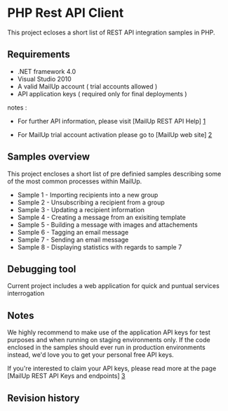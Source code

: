 PHP Rest API Client 
================
This project ecloses a short list of REST API integration samples in PHP.

Requirements
------------------------
* .NET framework 4.0
* Visual Studio 2010
* A valid MailUp account ( trial accounts allowed )
* API application keys ( required only for final deployments )

notes : 
* For further API information, please visit [MailUp REST API Help] [1] 
* For MailUp trial account activation please go to [MailUp web site] [2] 

  [1]: http://help.mailup.com/display/mailupapi/REST+API        "MailUp REST API Help"
  [2]: http://www.mailup.com/p/pc/mailup-free-trial-d44.htm        "MailUp web site"
  
Samples overview 
------------------------
This project encloses a short list of pre definied samples describing some of the most common processes within MailUp.

* Sample 1   - Importing recipients into a new group
* Sample 2   - Unsubscribing a recipient from a group
* Sample 3   - Updating a recipient information
* Sample 4   - Creating a message from an exisiting template
* Sample 5   - Building a message with images and attachements
* Sample 6   - Tagging an email message
* Sample 7   - Sending an email message
* Sample 8   - Displaying statistics with regards to sample 7

Debugging tool 
------------------------
Current project includes a web application for quick and puntual services interrogation 

Notes
------------------------
We highly recommend to make use of the application API keys for test purposes and when running on staging environments only.
If the code enclosed in the samples should ever run in production environments instead, we'd love you to get your personal free API keys.

If you're interested to claim your API keys, please read more at the page [MailUp REST API Keys and endpoints] [3] 

  [3]: http://help.mailup.com/display/mailupapi/All+API+Keys+and+Endpoints+in+one+page        "MailUp REST API Keys and endpoints"

Revision history
------------------------

